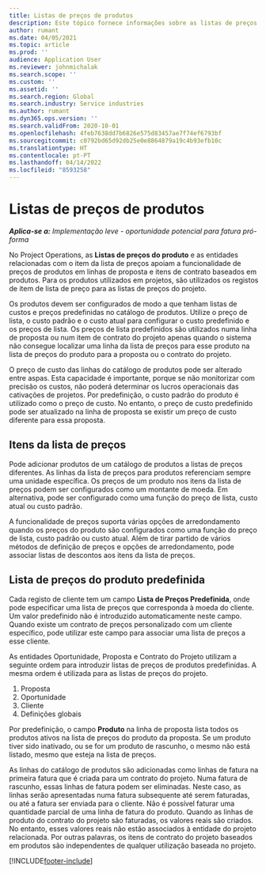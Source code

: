 ```yaml
---
title: Listas de preços de produtos
description: Este tópico fornece informações sobre as listas de preços nos preços do catálogo utilizados para propostas e contratos de projeto.
author: rumant
ms.date: 04/05/2021
ms.topic: article
ms.prod: ''
audience: Application User
ms.reviewer: johnmichalak
ms.search.scope: ''
ms.custom: ''
ms.assetid: ''
ms.search.region: Global
ms.search.industry: Service industries
ms.author: rumant
ms.dyn365.ops.version: ''
ms.search.validFrom: 2020-10-01
ms.openlocfilehash: 4feb7638dd7b6826e575d83457ae7f74ef6793bf
ms.sourcegitcommit: c0792bd65d92db25e0e8864879a19c4b93efb10c
ms.translationtype: HT
ms.contentlocale: pt-PT
ms.lasthandoff: 04/14/2022
ms.locfileid: "8593258"
---
```

# <a name="product-price-lists"></a>Listas de preços de produtos

_**Aplica-se a:** Implementação leve - oportunidade potencial para fatura pró-forma_

 No Project Operations, as **Listas de preços do produto** e as entidades relacionadas com o item da lista de preços apoiam a funcionalidade de preços de produtos em linhas de proposta e itens de contrato baseados em produtos. Para os produtos utilizados em projetos, são utilizados os registos de item de lista de preço para as listas de preços do projeto. 

Os produtos devem ser configurados de modo a que tenham listas de custos e preços predefinidas no catálogo de produtos. Utilize o preço de lista, o custo padrão e o custo atual para configurar o custo predefinido e os preços de lista. Os preços de lista predefinidos são utilizados numa linha de proposta ou num item de contrato do projeto apenas quando o sistema não consegue localizar uma linha da lista de preços para esse produto na lista de preços do produto para a proposta ou o contrato do projeto.

O preço de custo das linhas do catálogo de produtos pode ser alterado entre aspas. Esta capacidade é importante, porque se não monitorizar com precisão os custos, não poderá determinar os lucros operacionais das cativações de projetos. Por predefinição, o custo padrão do produto é utilizado como o preço de custo. No entanto, o preço de custo predefinido pode ser atualizado na linha de proposta se existir um preço de custo diferente para essa proposta.

## <a name="price-list-items"></a>Itens da lista de preços

Pode adicionar produtos de um catálogo de produtos a listas de preços diferentes. As linhas da lista de preços para produtos referenciam sempre uma unidade específica. Os preços de um produto nos itens da lista de preços podem ser configurados como um montante de moeda. Em alternativa, pode ser configurado como uma função do preço de lista, custo atual ou custo padrão.

A funcionalidade de preços suporta várias opções de arredondamento quando os preços do produto são configurados como uma função do preço de lista, custo padrão ou custo atual. Além de tirar partido de vários métodos de definição de preços e opções de arredondamento, pode associar listas de descontos aos itens da lista de preços. 

 
## <a name="default-product-price-list"></a>Lista de preços do produto predefinida
Cada registo de cliente tem um campo **Lista de Preços Predefinida**, onde pode especificar uma lista de preços que corresponda à moeda do cliente. Um valor predefinido não é introduzido automaticamente neste campo. Quando existe um contrato de preços personalizado com um cliente específico, pode utilizar este campo para associar uma lista de preços a esse cliente.

As entidades Oportunidade, Proposta e Contrato do Projeto utilizam a seguinte ordem para introduzir listas de preços de produtos predefinidas. A mesma ordem é utilizada para as listas de preços do projeto.

1.  Proposta
2.  Oportunidade
3.  Cliente
4.  Definições globais 

Por predefinição, o campo **Produto** na linha de proposta lista todos os produtos ativos na lista de preços do produto da proposta. Se um produto tiver sido inativado, ou se for um produto de rascunho, o mesmo não está listado, mesmo que esteja na lista de preços. 

As linhas do catálogo de produtos são adicionadas como linhas de fatura na primeira fatura que é criada para um contrato do projeto. Numa fatura de rascunho, essas linhas de fatura podem ser eliminadas. Neste caso, as linhas serão apresentadas numa fatura subsequente até serem faturadas, ou até a fatura ser enviada para o cliente. Não é possível faturar uma quantidade parcial de uma linha de fatura do produto. Quando as linhas de produto do contrato do projeto são faturadas, os valores reais são criados. No entanto, esses valores reais não estão associados à entidade do projeto relacionada. Por outras palavras, os itens de contrato do projeto baseados em produtos são independentes de qualquer utilização baseada no projeto. 


[!INCLUDE[footer-include](../includes/footer-banner.md)]
